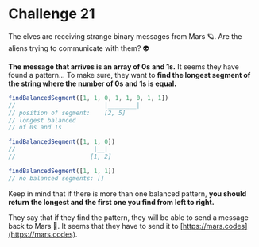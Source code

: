 Challenge 21
====

The elves are receiving strange binary messages from Mars 🪐. Are the aliens trying to communicate with them? 👽

**The message that arrives is an array of 0s and 1s.** It seems they have found a pattern… To make sure, they want to **find the longest segment of the string where the number of 0s and 1s is equal.**

```JavaScript
findBalancedSegment([1, 1, 0, 1, 1, 0, 1, 1])
//                         |________|
// position of segment:    [2, 5]
// longest balanced
// of 0s and 1s

findBalancedSegment([1, 1, 0])
//                      |__|
//                     [1, 2]

findBalancedSegment([1, 1, 1])
// no balanced segments: []
```

Keep in mind that if there is more than one balanced pattern, **you should return the longest and the first one you find from left to right.**

They say that if they find the pattern, they will be able to send a message back to Mars 🚀. It seems that they have to send it to [https://mars.codes](https://mars.codes).
